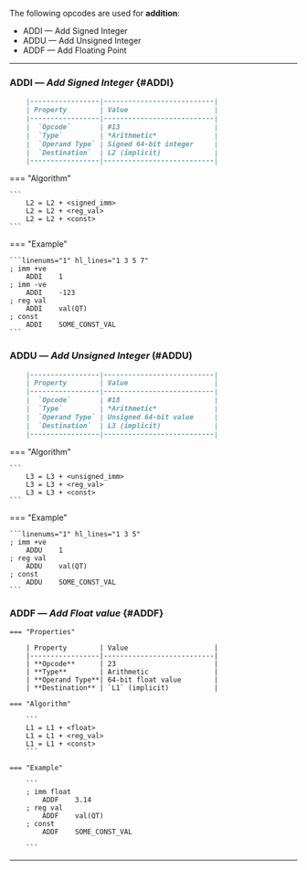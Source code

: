 The following opcodes are used for **addition**:

- ADDI — Add Signed Integer
- ADDU — Add Unsigned Integer
- ADDF — Add Floating Point

---

### ADDI — _Add Signed Integer_ {#ADDI}

```md title="Properties"
    |-----------------|---------------------------|
    | Property        | Value                     |
    |-----------------|---------------------------|
    |  `Opcode`       | #13                       |
    |  `Type`         | *Arithmetic*              |
    |  `Operand Type` | Signed 64-bit integer     |
    |  `Destination`  | L2 (implicit)             |
    |-----------------|---------------------------|
```

<div class="result" markdown>
=== "Algorithm"

    ```
        L2 = L2 + <signed_imm>
        L2 = L2 + <reg_val>
        L2 = L2 + <const>
    ```

=== "Example"

    ```linenums="1" hl_lines="1 3 5 7"
    ; imm +ve
        ADDI    1
    ; imm -ve
        ADDI    -123
    ; reg val
        ADDI    val(QT)
    ; const
        ADDI    SOME_CONST_VAL
    ```

</div>

### ADDU — _Add Unsigned Integer_ (#ADDU)

```md title="Properties"
    |-----------------|---------------------------|
    | Property        | Value                     |
    |-----------------|---------------------------|
    |  `Opcode`       | #18                       |
    |  `Type`         | *Arithmetic*              |
    |  `Operand Type` | Unsigned 64-bit value     |
    |  `Destination`  | L3 (implicit)             |
    |-----------------|---------------------------|
```

<div class="result" markdown>
=== "Algorithm"

    ```
        L3 = L3 + <unsigned_imm>
        L3 = L3 + <reg_val>
        L3 = L3 + <const>
    ```

=== "Example"

    ```linenums="1" hl_lines="1 3 5"
    ; imm +ve
        ADDU    1
    ; reg val
        ADDU    val(QT)
    ; const
        ADDU    SOME_CONST_VAL
    ```

### ADDF — _Add Float value_ {#ADDF}

    === "Properties"

        | Property        | Value                     |
        |-----------------|---------------------------|
        | **Opcode**      | 23                        |
        | **Type**        | Arithmetic                |
        | **Operand Type**| 64-bit float value        |
        | **Destination** | `L1` (implicit)           |

    === "Algorithm"

        ```
        L1 = L1 + <float>
        L1 = L1 + <reg_val>
        L1 = L1 + <const>
        ```

    === "Example"

        ```
        ; imm float
            ADDF    3.14
        ; reg val
            ADDF    val(QT)
        ; const
            ADDF    SOME_CONST_VAL

        ```

---
